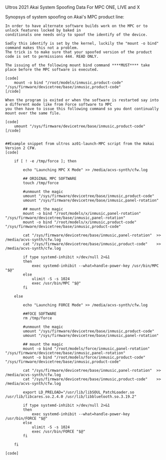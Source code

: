 
Ultros 2021 Akai System Spoofing Data For MPC ONE, LIVE and X

Synopsys of system spoofing on Akai's MPC product line:

	In order to have alternate software builds work on the MPC or to unlock features locked by baked in
	conditionals one needs only to spoof the identify of the device.
	
	Sadly this identify is set by the kernel, luckily the "mount -o bind" command makes this not a problem.
	The trick is to make sure that your spoofed version of the product code is set to permissions 444. READ ONLY.
	
	The issuing of the following mount bind command ****MUST**** take place before the MPC software is executed.
	
	[code]
		mount -o bind "/root/models/inmusic,product-code"   "/sys/firmware/devicetree/base/inmusic,product-code"
	[/code]
	
	When the program is exited or when the software is restarted say into a different mode like from Force software to MPC
	you then have to issue this following command so you dont continually mount over the same file.
	
	[code]
		umount "/sys/firmware/devicetree/base/inmusic,product-code"
	[/code]


	##Example snippet from ultros az01-launch-MPC script from the Hakai Version 2 CFW.
	[code]
		
		if [ ! -e /tmp/force ]; then
			
			echo "Launching MPC X Mode" >> /media/acvs-synth/cfw.log
			
			## ORIGINAL MPC SOFTWARE
			touch /tmp/force
			
			#unmount the magic
			umount "/sys/firmware/devicetree/base/inmusic,product-code"
			umount "/sys/firmware/devicetree/base/inmusic,panel-rotation"
			
			## mount the magic
			mount -o bind "/root/models/x/inmusic,panel-rotation" "/sys/firmware/devicetree/base/inmusic,panel-rotation"
			mount -o bind "/root/models/x/inmusic,product-code"   "/sys/firmware/devicetree/base/inmusic,product-code"
			
			cat "/sys/firmware/devicetree/base/inmusic,panel-rotation"  >> /media/acvs-synth/cfw.log
			cat "/sys/firmware/devicetree/base/inmusic,product-code"    >> /media/acvs-synth/cfw.log
			
			if type systemd-inhibit >/dev/null 2>&1
			then
				exec systemd-inhibit --what=handle-power-key /usr/bin/MPC "$@"
			else
				ulimit -S -s 1024
				exec /usr/bin/MPC "$@"
			fi

		else

			echo "Launching FORCE Mode" >> /media/acvs-synth/cfw.log
			
			##FOCE SOFTWARE
			rm /tmp/force
			
			#unmount the magic
			umount "/sys/firmware/devicetree/base/inmusic,product-code"
			umount "/sys/firmware/devicetree/base/inmusic,panel-rotation"
			
			## mount the magic
			mount -o bind "/root/models/force/inmusic,panel-rotation" "/sys/firmware/devicetree/base/inmusic,panel-rotation"
			mount -o bind "/root/models/force/inmusic,product-code"   "/sys/firmware/devicetree/base/inmusic,product-code"
			
			cat "/sys/firmware/devicetree/base/inmusic,panel-rotation"  >> /media/acvs-synth/cfw.log
			cat "/sys/firmware/devicetree/base/inmusic,product-code"    >> /media/acvs-synth/cfw.log
			
			export LD_PRELOAD="/usr/lib/libSOUL_PatchLoader.so /usr/lib/libcares.so.2.4.0 /usr/lib/libbluetooth.so.3.19.2" 
			
			if type systemd-inhibit >/dev/null 2>&1
			then
				exec systemd-inhibit --what=handle-power-key /usr/bin/FORCE "$@"
			else
				ulimit -S -s 1024
				exec /usr/bin/FORCE "$@"
			fi
			
		fi
	
	[code]
